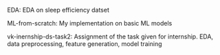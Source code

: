 EDA: EDA on sleep efficiency datset

ML-from-scratch: My implementation on basic ML models

vk-inernship-ds-task2: Assignment of the task given for internship. EDA, data preprocessing, feature generation, model training
